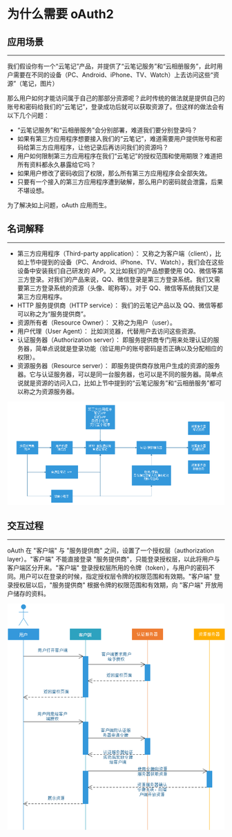 # **为什么需要 oAuth2**

## **应用场景**
---

我们假设你有一个“云笔记”产品，并提供了“云笔记服务”和“云相册服务”，此时用户需要在不同的设备（PC、Android、iPhone、TV、Watch）上去访问这些“资源”（笔记，图片）

那么用户如何才能访问属于自己的那部分资源呢？此时传统的做法就是提供自己的账号和密码给我们的“云笔记”，登录成功后就可以获取资源了。但这样的做法会有以下几个问题：

- “云笔记服务”和“云相册服务”会分别部署，难道我们要分别登录吗？
- 如果有第三方应用程序想要接入我们的“云笔记”，难道需要用户提供账号和密码给第三方应用程序，让他记录后再访问我们的资源吗？
- 用户如何限制第三方应用程序在我们“云笔记”的授权范围和使用期限？难道把所有资料都永久暴露给它吗？
- 如果用户修改了密码收回了权限，那么所有第三方应用程序会全部失效。
- 只要有一个接入的第三方应用程序遭到破解，那么用户的密码就会泄露，后果不堪设想。

为了解决如上问题，oAuth 应用而生。

## **名词解释**
---

- 第三方应用程序（Third-party application）： 又称之为客户端（client），比如上节中提到的设备（PC、Android、iPhone、TV、Watch），我们会在这些设备中安装我们自己研发的 APP。又比如我们的产品想要使用 QQ、微信等第三方登录。对我们的产品来说，QQ、微信登录是第三方登录系统。我们又需要第三方登录系统的资源（头像、昵称等）。对于 QQ、微信等系统我们又是第三方应用程序。
- HTTP 服务提供商（HTTP service）： 我们的云笔记产品以及 QQ、微信等都可以称之为“服务提供商”。
- 资源所有者（Resource Owner）： 又称之为用户（user）。
- 用户代理（User Agent）： 比如浏览器，代替用户去访问这些资源。
- 认证服务器（Authorization server）： 即服务提供商专门用来处理认证的服务器，简单点说就是登录功能（验证用户的账号密码是否正确以及分配相应的权限）。
- 资源服务器（Resource server）： 即服务提供商存放用户生成的资源的服务器。它与认证服务器，可以是同一台服务器，也可以是不同的服务器。简单点说就是资源的访问入口，比如上节中提到的“云笔记服务”和“云相册服务”都可以称之为资源服务器。

![流程](/assets/spring-security-oAuth2/yky_20200521103727.png)
## **交互过程**
---

oAuth 在 "客户端" 与 "服务提供商" 之间，设置了一个授权层（authorization layer）。"客户端" 不能直接登录 "服务提供商"，只能登录授权层，以此将用户与客户端区分开来。"客户端" 登录授权层所用的令牌（token），与用户的密码不同。用户可以在登录的时候，指定授权层令牌的权限范围和有效期。"客户端" 登录授权层以后，"服务提供商" 根据令牌的权限范围和有效期，向 "客户端" 开放用户储存的资料。

![交互过程](/assets/spring-security-oAuth2/yky_201904010001.png)
